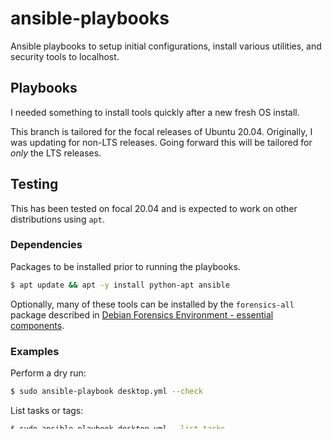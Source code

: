 # ansible-playbooks
Ansible playbooks to setup initial configurations, install various utilities, and security tools to localhost.

## Playbooks
I needed something to install tools quickly after a new fresh OS install.

This branch is tailored for the focal releases of Ubuntu 20.04. Originally, I was updating for non-LTS releases. Going forward this will be tailored for _only_ the LTS releases.

## Testing
This has been tested on focal 20.04 and is expected to work on other distributions using `apt`.

### Dependencies
Packages to be installed prior to running the playbooks.

```bash
$ apt update && apt -y install python-apt ansible
```

Optionally, many of these tools can be installed by the `forensics-all` package described in [Debian Forensics Environment - essential components](https://packages.debian.org/sid/forensics-all).

### Examples
Perform a dry run:

```bash
$ sudo ansible-playbook desktop.yml --check
```

List tasks or tags:
```bash
$ sudo ansible-playbook desktop.yml --list-tasks
```

Install or skip specific tasks:
```bash
$ sudo ansible-playbook desktop.yml --tags "web,crack"
$ sudo ansible-playbook desktop.yml --skip-tags "chats,kubectl"
```

Run playbook and all install tools to localhost:

```bash
$ sudo ansible-playbook desktop.yml
```
